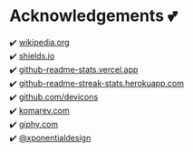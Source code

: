 # Acknowledgements 💕

✔️ [wikipedia.org](https://wikipedia.org)\
✔️ [shields.io](https://img.shields.io)\
✔️ [github-readme-stats.vercel.app](https://github-readme-stats.vercel.app)\
✔️ [github-readme-streak-stats.herokuapp.com](https://github-readme-streak-stats.herokuapp.com)\
✔️ [github.com/devicons](https://github.com/devicons)\
✔️ [komarev.com](https://komarev.com)\
✔️ [giphy.com](https://giphy.com)\
✔️ [@xponentialdesign](https://giphy.com/xponentialdesign)
